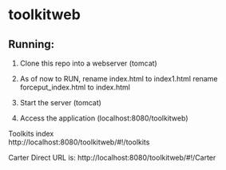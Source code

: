 toolkitweb
================


Running:
--------
1. Clone this repo into a webserver  (tomcat)
2. As of now to RUN, 
rename index.html to index1.html
rename forceput_index.html to index.html

3. Start the server (tomcat)
4. Access the application (localhost:8080/toolkitweb)

Toolkits index  
 http://localhost:8080/toolkitweb/#!/toolkits

Carter Direct URL is: http://localhost:8080/toolkitweb/#!/Carter






